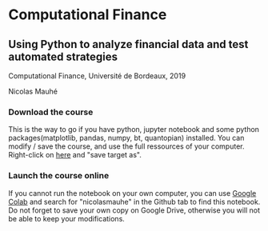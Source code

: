 # Computational Finance

## Using Python to analyze financial data and test automated strategies

Computational Finance, Université de Bordeaux, 2019

Nicolas Mauhé

### Download the course

This is the way to go if you have python, jupyter notebook and some python packages(matplotlib, pandas, numpy, bt, quantopian) installed. You can modify / save the course, and use the full ressources of your computer.
Right-click on [here](https://github.com/nicolasmauhe/computational_finance/raw/master/course.ipynb) and "save target as".

### Launch the course online

If you cannot run the notebook on your own computer, you can use [Google Colab](colab.research.google.com) and search for "nicolasmauhe" in the Github tab to find this notebook. Do not forget to save your own copy on Google Drive, otherwise you will not be able to keep your modifications.
